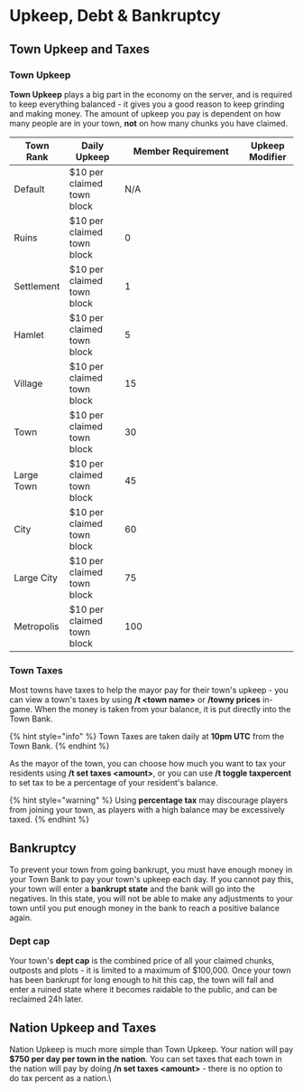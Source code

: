 # Upkeep, Debt & Bankruptcy

## Town Upkeep and Taxes

### Town Upkeep

**Town Upkeep** plays a big part in the economy on the server, and is required to keep everything balanced - it gives you a good reason to keep grinding and making money. The amount of upkeep you pay is dependent on how many people are in your town, **not** on how many chunks you have claimed.

<table><thead><tr><th>Town Rank</th><th>Daily Upkeep</th><th width="200">Member Requirement</th><th data-hidden>Upkeep Modifier</th></tr></thead><tbody><tr><td>Default</td><td>$10 per claimed town block</td><td>N/A</td><td></td></tr><tr><td>Ruins</td><td>$10 per claimed town block</td><td>0</td><td></td></tr><tr><td>Settlement</td><td>$10 per claimed town block</td><td>1</td><td></td></tr><tr><td>Hamlet</td><td>$10 per claimed town block</td><td>5</td><td></td></tr><tr><td>Village</td><td>$10 per claimed town block</td><td>15</td><td></td></tr><tr><td>Town</td><td>$10 per claimed town block</td><td>30</td><td></td></tr><tr><td>Large Town</td><td>$10 per claimed town block</td><td>45</td><td></td></tr><tr><td>City</td><td>$10 per claimed town block</td><td>60</td><td></td></tr><tr><td>Large City</td><td>$10 per claimed town block</td><td>75</td><td></td></tr><tr><td>Metropolis</td><td>$10 per claimed town block</td><td>100</td><td></td></tr></tbody></table>

### Town Taxes

Most towns have taxes to help the mayor pay for their town's upkeep - you can view a town's taxes by using **/t \<town name>** or **/towny prices** in-game. When the money is taken from your balance, it is put directly into the Town Bank.

{% hint style="info" %}
Town Taxes are taken daily at **10pm UTC** from the Town Bank.
{% endhint %}

As the mayor of the town, you can choose how much you want to tax your residents using **/t set taxes \<amount>**, or you can use **/t toggle taxpercent** to set tax to be a percentage of your resident's balance.

{% hint style="warning" %}
Using **percentage tax** may discourage players from joining your town, as players with a high balance may be excessively taxed.
{% endhint %}

## Bankruptcy&#x20;

To prevent your town from going bankrupt, you must have enough money in your Town Bank to pay your town's upkeep each day. If you cannot pay this, your town will enter a **bankrupt state** and the bank will go into the negatives. In this state, you will not be able to make any adjustments to your town until you put enough money in the bank to reach a positive balance again.

### Dept cap

Your town's **dept cap** is the combined price of all your claimed chunks, outposts and plots - it is limited to a maximum of $100,000. Once your town has been bankrupt for long enough to hit this cap, the town will fall and enter a ruined state where it becomes raidable to the public, and can be reclaimed 24h later.

## Nation Upkeep and Taxes

Nation Upkeep is much more simple than Town Upkeep. Your nation will pay **$750 per day per town in the nation**. You can set taxes that each town in the nation will pay by doing **/n set taxes \<amount>** - there is no option to do tax percent as a nation.\
